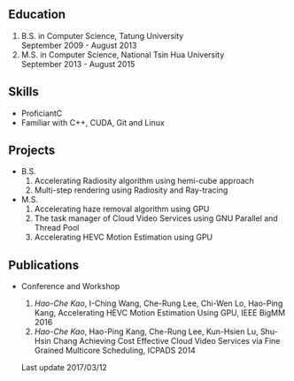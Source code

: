 ## Education
  1. B.S. in Computer Science, Tatung University  
     September 2009 - August 2013 
  2. M.S. in Computer Science, National Tsin Hua University  
     September 2013 - August 2015 
    
## Skills
  - ProficiantC
  - Familiar with C++, CUDA, Git and Linux 

## Projects
  * B.S.
    1. Accelerating Radiosity algorithm using hemi-cube approach 
    2. Multi-step rendering using Radiosity and Ray-tracing 
  * M.S.
    1. Accelerating haze removal algorithm using GPU 
    2. The task manager of Cloud Video Services using GNU Parallel and Thread Pool
    3. Accelerating HEVC Motion Estimation using GPU 

## Publications
  - Conference and Workshop
    1. *Hao-Che Kao*, I-Ching Wang, Che-Rung Lee, Chi-Wen Lo, Hao-Ping Kang, Accelerating HEVC Motion Estimation Using GPU, IEEE BigMM 2016
    2. *Hao-Che Kao*, Hao-Ping Kang, Che-Rung Lee, Kun-Hsien Lu, Shu-Hsin Chang Achieving Cost Effective Cloud Video Services via Fine Grained Multicore Scheduling, ICPADS 2014
	
	
	Last update 2017/03/12